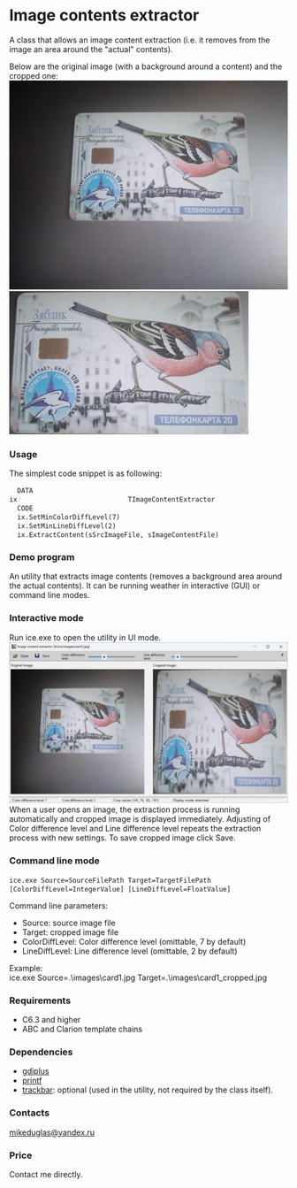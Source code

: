 # Image contents extractor
A class that allows an image content extraction (i.e. it removes from the image an area around the "actual" contents).

Below are the original image (with a background around a content) and the cropped one:  
![Original image](https://github.com/mikeduglas/image-content-extractor/blob/master/screenshots/card1.jpg?raw=true)  
![Cropped image](https://github.com/mikeduglas/image-content-extractor/blob/master/screenshots/card1_cropped.jpg?raw=true)  

### Usage
The simplest code snippet is as following:
```
  DATA
ix                            TImageContentExtractor
  CODE
  ix.SetMinColorDiffLevel(7)
  ix.SetMinLineDiffLevel(2)
  ix.ExtractContent(sSrcImageFile, sImageContentFile)
```

### Demo program
An utility that extracts image contents (removes a background area around the actual contents). It can be running weather in interactive (GUI) or command line modes.

### Interactive mode
Run ice.exe to open the utility in UI mode.  
![Image contents extractor UI](https://github.com/mikeduglas/image-content-extractor/blob/master/screenshots/ice_1.jpg?raw=true)  
When a user opens an image, the extraction process is running automatically and cropped image is displayed immediately. Adjusting of Color difference level and Line difference level repeats the extraction process with new settings. To save cropped image click Save.

### Command line mode
```
ice.exe Source=SourceFilePath Target=TargetFilePath [ColorDiffLevel=IntegerValue] [LineDiffLevel=FloatValue]  
```

Command line parameters:
- Source: source image file
- Target: cropped image file
- ColorDiffLevel: Color difference level (omittable, 7 by default)
- LineDiffLevel: Line difference level (omittable, 2 by default)
  
Example:  
ice.exe Source=.\images\card1.jpg Target=.\images\card1_cropped.jpg

### Requirements
- C6.3 and higher
- ABC and Clarion template chains

### Dependencies
- [gdiplus](https://github.com/mikeduglas/gdiplus)
- [printf](https://github.com/mikeduglas/printf)
- [trackbar](https://github.com/mikeduglas/Trackbar): optional (used in the utility, not required by the class itself).

### Contacts
mikeduglas@yandex.ru

### Price
Contact me directly.

